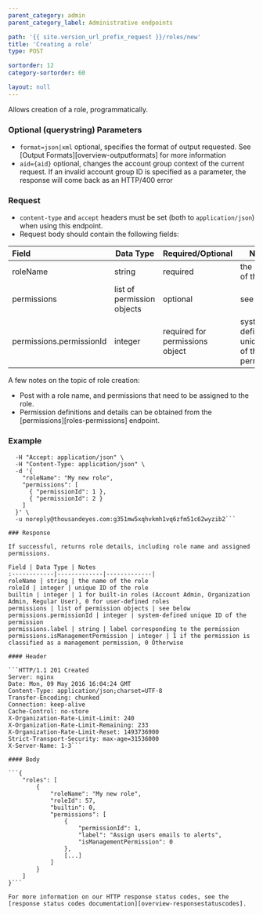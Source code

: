 ```yaml
---
parent_category: admin
parent_category_label: Administrative endpoints

path: '{{ site.version_url_prefix_request }}/roles/new'
title: 'Creating a role'
type: POST

sortorder: 12
category-sortorder: 60

layout: null
---
```


Allows creation of a role, programmatically.

### Optional (querystring) Parameters

* `format=json|xml` optional, specifies the format of output requested.  See [Output Formats][overview-outputformats] for more information
* `aid={aid}` optional, changes the account group context of the current request.  If an invalid account group ID is specified as a parameter, the response will come back as an HTTP/400 error

### Request

* `content-type` and `accept` headers must be set (both to `application/json`) when using this endpoint.
* Request body should contain the following fields:

Field | Data Type | Required/Optional | Notes
:------------|-------------|-------------|-------------|
roleName | string | required | the name of the role
permissions | list of permission objects | optional | see below
permissions.permissionId | integer | required for permissions object | system-defined unique ID of the permission

A few notes on the topic of role creation:

* Post with a role name, and permissions that need to be assigned to the role.  
* Permission definitions and details can be obtained from the [permissions][roles-permissions] endpoint.

### Example

```$ curl https://api.thousandeyes.com{{ site.version_url_prefix_request }}/roles/new \
  -H "Accept: application/json" \
  -H "Content-Type: application/json" \
  -d '{
    "roleName": "My new role",
    "permissions": [
      { "permissionId": 1 },
      { "permissionId": 2 }
    ]
  }' \
  -u noreply@thousandeyes.com:g351mw5xqhvkmh1vq6zfm51c62wyzib2```

### Response

If successful, returns role details, including role name and assigned permissions.

Field | Data Type | Notes
:------------|-------------|-------------|
roleName | string | the name of the role
roleId | integer | unique ID of the role
builtin | integer | 1 for built-in roles (Account Admin, Organization Admin, Regular User), 0 for user-defined roles
permissions | list of permission objects | see below
permissions.permissionId | integer | system-defined unique ID of the permission
permissions.label | string | label corresponding to the permission
permissions.isManagementPermission | integer | 1 if the permission is classified as a management permission, 0 Otherwise

#### Header

```HTTP/1.1 201 Created
Server: nginx
Date: Mon, 09 May 2016 16:04:24 GMT
Content-Type: application/json;charset=UTF-8
Transfer-Encoding: chunked
Connection: keep-alive
Cache-Control: no-store
X-Organization-Rate-Limit-Limit: 240
X-Organization-Rate-Limit-Remaining: 233
X-Organization-Rate-Limit-Reset: 1493736900
Strict-Transport-Security: max-age=31536000
X-Server-Name: 1-3```

#### Body

```{
    "roles": [
        {
            "roleName": "My new role",
            "roleId": 57,
            "builtin": 0,
            "permissions": [
                {
                    "permissionId": 1,
                    "label": "Assign users emails to alerts",
                    "isManagementPermission": 0
                },
                [...]
            ]
        }
    ]
}```

For more information on our HTTP response status codes, see the [response status codes documentation][overview-responsestatuscodes].
